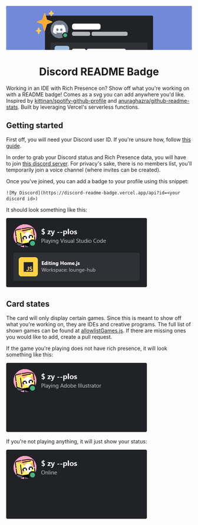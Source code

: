 ![Repo Banner](./src/assets/badgebanner.png)

<h1 align="center">Discord README Badge</h1>

Working in an IDE with Rich Presence on? Show off what you're working on with a README badge! Comes as a svg you can add anywhere you'd like. Inspired by [kittinan/spotify-github-profile](https://github.com/kittinan/spotify-github-profile) and [anuraghazra/github-readme-stats](https://github.com/anuraghazra/github-readme-stats). Built by leveraging Vercel's serverless functions.

## Getting started

First off, you will need your Discord user ID. If you're unsure how, follow [this guide](https://support.discord.com/hc/en-us/articles/206346498-Where-can-I-find-my-User-Server-Message-ID-).

In order to grab your Discord status and Rich Presence data, you will have to join [this discord server](https://discord.gg/MqSew5KzYp). For privacy's sake, there is no members list, you'll temporarily join a voice channel (where invites can be created).

Once you've joined, you can add a badge to your profile using this snippet:

```
![My Discord](https://discord-readme-badge.vercel.app/api?id=<your discord id>)
```

It should look something like this:

<p><img alt="Card with Rich Presence" src="./src/assets/example-richpresence.png" /></p>

## Card states

The card will only display certain games. Since this is meant to show off what you're working on, they are IDEs and creative programs. The full list of shown games can be found at [allowlistGames.js](./src/allowlistGames.js). If there are missing ones you would like to add, create a pull request.

If the game you're playing does not have rich presence, it will look something like this:

<p><img alt="Card without Rich Presence" src="./src/assets/example-game.png" /></p>

If you're not playing anything, it will just show your status:

<p><img alt="Card Default" src="./src/assets/example-nogame.png" /></p>
